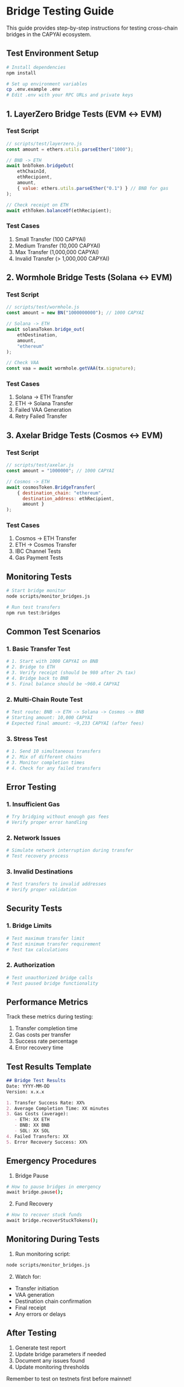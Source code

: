 # Bridge Testing Guide

This guide provides step-by-step instructions for testing cross-chain bridges in the CAPYAI ecosystem.

## Test Environment Setup

```bash
# Install dependencies
npm install

# Set up environment variables
cp .env.example .env
# Edit .env with your RPC URLs and private keys
```

## 1. LayerZero Bridge Tests (EVM ↔️ EVM)

### Test Script
```javascript
// scripts/test/layerzero.js
const amount = ethers.utils.parseEther("1000");

// BNB -> ETH
await bnbToken.bridgeOut(
    ethChainId,
    ethRecipient,
    amount,
    { value: ethers.utils.parseEther("0.1") } // BNB for gas
);

// Check receipt on ETH
await ethToken.balanceOf(ethRecipient);
```

### Test Cases
1. Small Transfer (100 CAPYAI)
2. Medium Transfer (10,000 CAPYAI)
3. Max Transfer (1,000,000 CAPYAI)
4. Invalid Transfer (> 1,000,000 CAPYAI)

## 2. Wormhole Bridge Tests (Solana ↔️ EVM)

### Test Script
```javascript
// scripts/test/wormhole.js
const amount = new BN("1000000000"); // 1000 CAPYAI

// Solana -> ETH
await solanaToken.bridge_out(
    ethDestination,
    amount,
    "ethereum"
);

// Check VAA
const vaa = await wormhole.getVAA(tx.signature);
```

### Test Cases
1. Solana -> ETH Transfer
2. ETH -> Solana Transfer
3. Failed VAA Generation
4. Retry Failed Transfer

## 3. Axelar Bridge Tests (Cosmos ↔️ EVM)

### Test Script
```javascript
// scripts/test/axelar.js
const amount = "1000000"; // 1000 CAPYAI

// Cosmos -> ETH
await cosmosToken.BridgeTransfer(
    { destination_chain: "ethereum",
      destination_address: ethRecipient,
      amount }
);
```

### Test Cases
1. Cosmos -> ETH Transfer
2. ETH -> Cosmos Transfer
3. IBC Channel Tests
4. Gas Payment Tests

## Monitoring Tests

```bash
# Start bridge monitor
node scripts/monitor_bridges.js

# Run test transfers
npm run test:bridges
```

## Common Test Scenarios

### 1. Basic Transfer Test
```bash
# 1. Start with 1000 CAPYAI on BNB
# 2. Bridge to ETH
# 3. Verify receipt (should be 980 after 2% tax)
# 4. Bridge back to BNB
# 5. Final balance should be ~960.4 CAPYAI
```

### 2. Multi-Chain Route Test
```bash
# Test route: BNB -> ETH -> Solana -> Cosmos -> BNB
# Starting amount: 10,000 CAPYAI
# Expected final amount: ~9,233 CAPYAI (after fees)
```

### 3. Stress Test
```bash
# 1. Send 10 simultaneous transfers
# 2. Mix of different chains
# 3. Monitor completion times
# 4. Check for any failed transfers
```

## Error Testing

### 1. Insufficient Gas
```bash
# Try bridging without enough gas fees
# Verify proper error handling
```

### 2. Network Issues
```bash
# Simulate network interruption during transfer
# Test recovery process
```

### 3. Invalid Destinations
```bash
# Test transfers to invalid addresses
# Verify proper validation
```

## Security Tests

### 1. Bridge Limits
```bash
# Test maximum transfer limit
# Test minimum transfer requirement
# Test tax calculations
```

### 2. Authorization
```bash
# Test unauthorized bridge calls
# Test paused bridge functionality
```

## Performance Metrics

Track these metrics during testing:
1. Transfer completion time
2. Gas costs per transfer
3. Success rate percentage
4. Error recovery time

## Test Results Template

```markdown
## Bridge Test Results
Date: YYYY-MM-DD
Version: x.x.x

1. Transfer Success Rate: XX%
2. Average Completion Time: XX minutes
3. Gas Costs (average):
   - ETH: XX ETH
   - BNB: XX BNB
   - SOL: XX SOL
4. Failed Transfers: XX
5. Error Recovery Success: XX%
```

## Emergency Procedures

1. Bridge Pause
```bash
# How to pause bridges in emergency
await bridge.pause();
```

2. Fund Recovery
```bash
# How to recover stuck funds
await bridge.recoverStuckTokens();
```

## Monitoring During Tests

1. Run monitoring script:
```bash
node scripts/monitor_bridges.js
```

2. Watch for:
- Transfer initiation
- VAA generation
- Destination chain confirmation
- Final receipt
- Any errors or delays

## After Testing

1. Generate test report
2. Update bridge parameters if needed
3. Document any issues found
4. Update monitoring thresholds

Remember to test on testnets first before mainnet!
